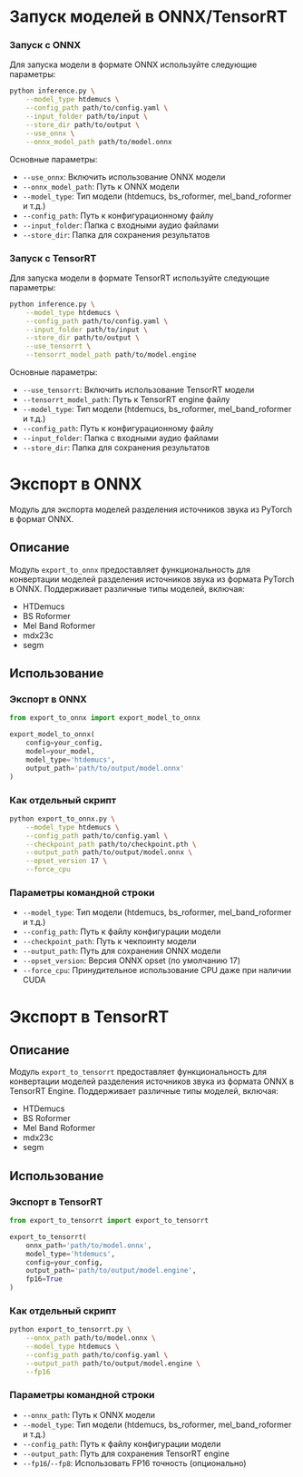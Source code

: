 # Запуск моделей в ONNX/TensorRT

### Запуск с ONNX

Для запуска модели в формате ONNX используйте следующие параметры:

```bash
python inference.py \
    --model_type htdemucs \
    --config_path path/to/config.yaml \
    --input_folder path/to/input \
    --store_dir path/to/output \
    --use_onnx \
    --onnx_model_path path/to/model.onnx
```

Основные параметры:
- `--use_onnx`: Включить использование ONNX модели
- `--onnx_model_path`: Путь к ONNX модели
- `--model_type`: Тип модели (htdemucs, bs_roformer, mel_band_roformer и т.д.)
- `--config_path`: Путь к конфигурационному файлу
- `--input_folder`: Папка с входными аудио файлами
- `--store_dir`: Папка для сохранения результатов

### Запуск с TensorRT

Для запуска модели в формате TensorRT используйте следующие параметры:

```bash
python inference.py \
    --model_type htdemucs \
    --config_path path/to/config.yaml \
    --input_folder path/to/input \
    --store_dir path/to/output \
    --use_tensorrt \
    --tensorrt_model_path path/to/model.engine
```

Основные параметры:
- `--use_tensorrt`: Включить использование TensorRT модели
- `--tensorrt_model_path`: Путь к TensorRT engine файлу
- `--model_type`: Тип модели (htdemucs, bs_roformer, mel_band_roformer и т.д.)
- `--config_path`: Путь к конфигурационному файлу
- `--input_folder`: Папка с входными аудио файлами
- `--store_dir`: Папка для сохранения результатов

# Экспорт в ONNX

Модуль для экспорта моделей разделения источников звука из PyTorch в формат ONNX.

## Описание

Модуль `export_to_onnx` предоставляет функциональность для конвертации моделей разделения источников звука из формата PyTorch в ONNX. Поддерживает различные типы моделей, включая:
- HTDemucs
- BS Roformer
- Mel Band Roformer
- mdx23c
- segm

## Использование

### Экспорт в ONNX

```python
from export_to_onnx import export_model_to_onnx

export_model_to_onnx(
    config=your_config,
    model=your_model,
    model_type='htdemucs',
    output_path='path/to/output/model.onnx'
)
```

### Как отдельный скрипт

```bash
python export_to_onnx.py \
    --model_type htdemucs \
    --config_path path/to/config.yaml \
    --checkpoint_path path/to/checkpoint.pth \
    --output_path path/to/output/model.onnx \
    --opset_version 17 \
    --force_cpu
```

### Параметры командной строки

- `--model_type`: Тип модели (htdemucs, bs_roformer, mel_band_roformer и т.д.)
- `--config_path`: Путь к файлу конфигурации модели
- `--checkpoint_path`: Путь к чекпоинту модели
- `--output_path`: Путь для сохранения ONNX модели
- `--opset_version`: Версия ONNX opset (по умолчанию 17)
- `--force_cpu`: Принудительное использование CPU даже при наличии CUDA

# Экспорт в TensorRT

## Описание

Модуль `export_to_tensorrt` предоставляет функциональность для конвертации моделей разделения источников звука из формата ONNX в TensorRT Engine. Поддерживает различные типы моделей, включая:
- HTDemucs
- BS Roformer
- Mel Band Roformer
- mdx23c
- segm

## Использование

### Экспорт в TensorRT

```python
from export_to_tensorrt import export_to_tensorrt

export_to_tensorrt(
    onnx_path='path/to/model.onnx',
    model_type='htdemucs',
    config=your_config,
    output_path='path/to/output/model.engine',
    fp16=True
)
```

### Как отдельный скрипт

```bash
python export_to_tensorrt.py \
    --onnx_path path/to/model.onnx \
    --model_type htdemucs \
    --config_path path/to/config.yaml \
    --output_path path/to/output/model.engine \
    --fp16
```

### Параметры командной строки

- `--onnx_path`: Путь к ONNX модели
- `--model_type`: Тип модели (htdemucs, bs_roformer, mel_band_roformer и т.д.)
- `--config_path`: Путь к файлу конфигурации модели
- `--output_path`: Путь для сохранения TensorRT engine
- `--fp16`/`--fp8`: Использовать FP16 точность (опционально)
